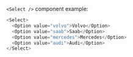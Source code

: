 `<Select />` component example:

```js
<Select>
  <Option value="volvo">Volvo</Option>
  <Option value="saab">Saab</Option>
  <Option value="mercedes">Mercedes</Option>
  <Option value="audi">Audi</Option>
</Select>
```
